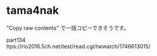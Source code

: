 # tama4nak

"Copy raw contents" で一括コピーできそうです。


part134    
ttps://rio2016.5ch.net/test/read.cgi/twwatch/1746613015/
